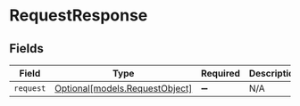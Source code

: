 # RequestResponse


## Fields

| Field                                                        | Type                                                         | Required                                                     | Description                                                  |
| ------------------------------------------------------------ | ------------------------------------------------------------ | ------------------------------------------------------------ | ------------------------------------------------------------ |
| `request`                                                    | [Optional[models.RequestObject]](../models/requestobject.md) | :heavy_minus_sign:                                           | N/A                                                          |